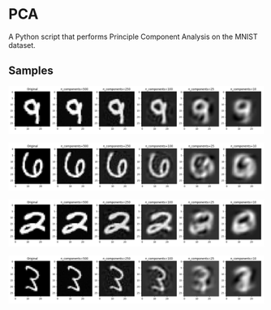 # PCA
A Python script that performs Principle Component Analysis on the MNIST dataset.

## Samples
![Example1](plots/3.png)

![Example1](plots/42.png)

![Example1](plots/325.png)

![Example1](plots/782.png)
